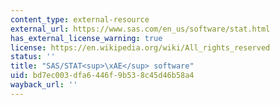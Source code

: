 ```yaml
---
content_type: external-resource
external_url: https://www.sas.com/en_us/software/stat.html
has_external_license_warning: true
license: https://en.wikipedia.org/wiki/All_rights_reserved
status: ''
title: "SAS/STAT<sup>\xAE</sup> software"
uid: bd7ec003-dfa6-446f-9b53-8c45d46b58a4
wayback_url: ''
---
```

